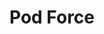 ---
title: Pod Force
link: "https://github.com/lowcodelounge/pod-force?tab=readme-ov-file#readme"
image: "pod-force.png"
description: "A podcast player web app template anyone can use to subscribe and listen to their favorite podcasts. Simply copy the template, add your subs, and publish! Jekyll builds a static site you can take anywhere, or host on GitHub Pages. No authoritarian app ecosystem — just you and your pods."
category: work
---